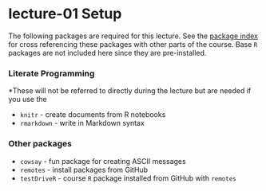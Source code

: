 # lecture-01 Setup
The following packages are required for this lecture. See the [package index](https://slu-soc5050.github.io/package-index/) for cross referencing these packages with other parts of the course. Base `R` packages are not included here since they are pre-installed.

### Literate Programming
*These will not be referred to directly during the lecture but are needed if you use the 

* `knitr` - create documents from R notebooks
* `rmarkdown` - write in Markdown syntax

### Other packages

* `cowsay` - fun package for creating ASCII messages
* `remotes` - install packages from GitHub
* `testDriveR` - course `R` package installed from GitHub with `remotes`

